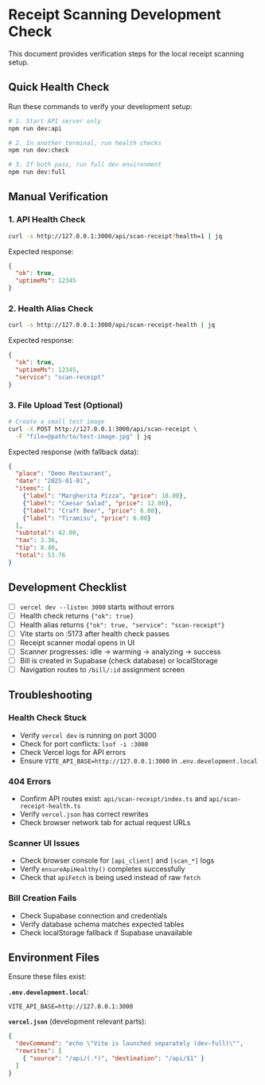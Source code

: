 # Receipt Scanning Development Check

This document provides verification steps for the local receipt scanning setup.

## Quick Health Check

Run these commands to verify your development setup:

```bash
# 1. Start API server only
npm run dev:api

# 2. In another terminal, run health checks
npm run dev:check

# 3. If both pass, run full dev environment
npm run dev:full
```

## Manual Verification

### 1. API Health Check
```bash
curl -s http://127.0.0.1:3000/api/scan-receipt?health=1 | jq
```

Expected response:
```json
{
  "ok": true,
  "uptimeMs": 12345
}
```

### 2. Health Alias Check
```bash
curl -s http://127.0.0.1:3000/api/scan-receipt-health | jq
```

Expected response:
```json
{
  "ok": true,
  "uptimeMs": 12345,
  "service": "scan-receipt"
}
```

### 3. File Upload Test (Optional)
```bash
# Create a small test image
curl -X POST http://127.0.0.1:3000/api/scan-receipt \
  -F "file=@path/to/test-image.jpg" | jq
```

Expected response (with fallback data):
```json
{
  "place": "Demo Restaurant",
  "date": "2025-01-01",
  "items": [
    {"label": "Margherita Pizza", "price": 18.00},
    {"label": "Caesar Salad", "price": 12.00},
    {"label": "Craft Beer", "price": 6.00},
    {"label": "Tiramisu", "price": 6.00}
  ],
  "subtotal": 42.00,
  "tax": 3.36,
  "tip": 8.40,
  "total": 53.76
}
```

## Development Checklist

- [ ] `vercel dev --listen 3000` starts without errors
- [ ] Health check returns `{"ok": true}`
- [ ] Health alias returns `{"ok": true, "service": "scan-receipt"}`
- [ ] Vite starts on :5173 after health check passes
- [ ] Receipt scanner modal opens in UI
- [ ] Scanner progresses: idle → warming → analyzing → success
- [ ] Bill is created in Supabase (check database) or localStorage
- [ ] Navigation routes to `/bill/:id` assignment screen

## Troubleshooting

### Health Check Stuck
- Verify `vercel dev` is running on port 3000
- Check for port conflicts: `lsof -i :3000`
- Check Vercel logs for API errors
- Ensure `VITE_API_BASE=http://127.0.0.1:3000` in `.env.development.local`

### 404 Errors
- Confirm API routes exist: `api/scan-receipt/index.ts` and `api/scan-receipt-health.ts`
- Verify `vercel.json` has correct rewrites
- Check browser network tab for actual request URLs

### Scanner UI Issues
- Check browser console for `[api_client]` and `[scan_*]` logs
- Verify `ensureApiHealthy()` completes successfully
- Check that `apiFetch` is being used instead of raw `fetch`

### Bill Creation Fails
- Check Supabase connection and credentials
- Verify database schema matches expected tables
- Check localStorage fallback if Supabase unavailable

## Environment Files

Ensure these files exist:

**`.env.development.local`**:
```
VITE_API_BASE=http://127.0.0.1:3000
```

**`vercel.json`** (development relevant parts):
```json
{
  "devCommand": "echo \"Vite is launched separately (dev-full)\"",
  "rewrites": [
    { "source": "/api/(.*)", "destination": "/api/$1" }
  ]
}
```